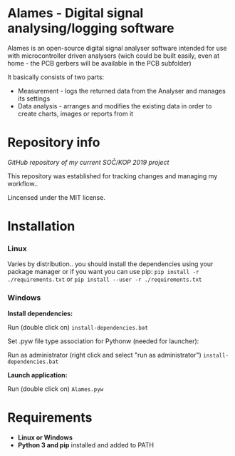 # Alames - Digital signal analysing/logging software
Alames is an open-source digital signal analyser software intended for use with microcontroller driven analysers (wich could be built easily, even at home - the PCB gerbers will be available in the PCB subfolder)

It basically consists of two parts:
 - Measurement - logs the returned data from the Analyser and manages its settings
 - Data analysis - arranges and modifies the existing data in order to create charts, images or reports from it

# Repository info
*GitHub repository of my current SOČ/KOP 2019 project*

This repository was established for tracking changes and managing my workflow..

Lincensed under the MIT license.

# Installation
### Linux

Varies by distribution.. you should install the dependencies using your package manager or if you want you can use pip: `pip install -r ./requirements.txt` or `pip install --user -r ./requirements.txt`

### Windows
**Install dependencies:**

Run (double click on) `install-dependencies.bat`

Set .pyw file type association for Pythonw (needed for launcher):

Run as administrator (right click and select "run as administrator") `install-dependencies.bat`

**Launch application:**

Run (double click on) `Alames.pyw`

# Requirements
 - **Linux or Windows**
 - **Python 3 and pip** installed and added to PATH

